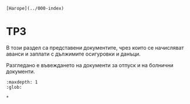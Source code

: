 ```{only} html
[Нагоре](../000-index)
```

# ТРЗ

В този раздел са представени документите, чрез които се начисляват аванси и заплати с дължимите осигуровки и данъци.  

Разгледано е въвеждането на документи за отпуск и на болнични документи.  

```{toctree}
:maxdepth: 1
:glob:

*
```
